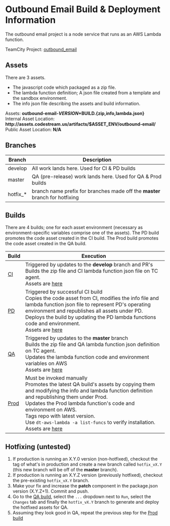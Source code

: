 # Outbound Email Build & Deployment Information

The outbound email project is a node service that runs as an AWS Lambda function.  

TeamCity Project: [outbound_email](http://tc.codestream.us/project.html?projectId=OutboundEmail&tab=projectOverview)

## Assets
There are 3 assets.
* The javascript code which packaged as a zip file.
* The lambda function definition; A json file created from a template and the sandbox environment.
* The info json file describing the assets and build information.

Assets: **outbound-email-$VERSION+$BUILD.{zip,info,lambda.json}**  
Internal Asset Location: **http:<i></i>//assets.codestream.us/artifacts/$ASSET_ENV/outbound-email/**  
Public Asset Location: **N/A**

## Branches

| Branch | Description |
| --- | --- |
| develop | All work lands here. Used for CI & PD builds |
| master | QA (pre-release) work lands here. Used for QA & Prod builds |
| hotfix_* | branch name prefix for branches made off the **master** branch for hotfixing |

## Builds

There are 4 builds; one for each asset environment (necessary as environment-specific variables
comprise one of the assets).  The PD build promotes the code asset created in the CI build. The
Prod build promotes the code asset created in the QA build.

| Build | Execution |
| --- | --- |
| [CI](http://tc.codestream.us/viewType.html?buildTypeId=OutboundEmail_Ci) | Triggered by updates to the **develop** branch and PR's<br>Builds the zip file and CI lambda function json file on TC agent.<br>Assets are [here](http://assets.codestream.us/artifacts/ci/outbound-email/) |
| [PD](http://tc.codestream.us/viewType.html?buildTypeId=OutboundEmail_Pd) | Triggered by successful CI build<br>Copies the code asset from CI, modifies the info file and lambda function json file to represent PD's operating environment and republishes all assets under PD.<br>Deploys the build by updating the PD lambda functions code and environment.<br>Assets are [here](http://assets.codestream.us/artifacts/pd/outbound-email/) |
| [QA](http://tc.codestream.us/viewType.html?buildTypeId=OutboundEmail_Qa) | Triggered by updates to the **master** branch<br>Builds the zip file and QA lambda function json definition on TC agent.<br>Updates the lambda function code and environment variables on AWS<br>Assets are [here](http://assets.codestream.us/artifacts/qa/outbound-email/) |
| [Prod](http://tc.codestream.us/viewType.html?buildTypeId=OutboundEmail_Prod) | Must be invoked manually<br>Promotes the latest QA build's assets by copying them and modifying the info and lambda function definition and republishing them under Prod.<br>Updates the Prod lambda function's code and environment on AWS.<br>Tags repo with latest version.<br>Use `dt-aws-lambda -a list-funcs` to verify installation.<br>Assets are [here](http://assets.codestream.us/artifacts/prod/outbound-email/) |


## Hotfixing (untested)
1. If production is running an X.Y.0 version (non-hotfixed), checkout the tag of what's in production and create a new branch called `hotfix_vX.Y` (this new branch will be off of the **master** branch).
1. If production is running an X.Y.Z version (previously hotfixed), checkout the pre-existing `hotfix_vX.Y` branch.
1. Make your fix and increase the **patch** component in the package.json version (X.Y.Z+1). Commit and push.
1. Go to the [QA build](http://tc.codestream.us/viewType.html?buildTypeId=OutboundEmail_Qa), select the `...` dropdown next to `Run`, select the `Changes` tab and finally the `hotfix_vX.Y` branch to generate and deploy the hotfixed assets for QA.
1. Assuming they look good in QA, repeat the previous step for the [Prod build](http://tc.codestream.us/viewType.html?buildTypeId=OutboundEmail_Prod)